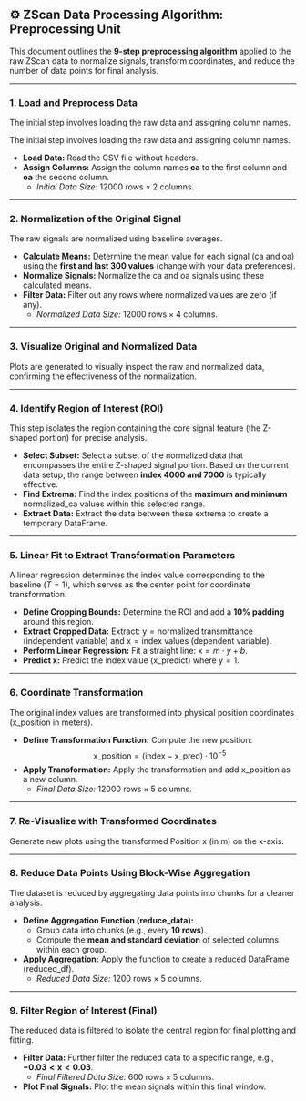 ## ⚙️ ZScan Data Processing Algorithm: Preprocessing Unit

This document outlines the **9-step preprocessing algorithm** applied to the raw ZScan data to normalize signals, transform coordinates, and reduce the number of data points for final analysis.

---

### **1. Load and Preprocess Data**

The initial step involves loading the raw data and assigning column names.

The initial step involves loading the raw data and assigning column names.

* **Load Data:** Read the CSV file without headers.
* **Assign Columns:** Assign the column names **ca** to the first column and **oa** the second column.
    * *Initial Data Size:* $12000~\text{rows} \times 2~\text{columns}$.

---

### **2. Normalization of the Original Signal**

The raw signals are normalized using baseline averages.

* **Calculate Means:** Determine the mean value for each signal ($\text{ca}$ and $\text{oa}$) using the **first and last 300 values** (change with your data preferences).
* **Normalize Signals:** Normalize the $\text{ca}$ and $\text{oa}$ signals using these calculated means.
* **Filter Data:** Filter out any rows where normalized values are zero (if any).
    * *Normalized Data Size:* $12000~\text{rows} \times 4~\text{columns}$.

---

### **3. Visualize Original and Normalized Data**

Plots are generated to visually inspect the raw and normalized data, confirming the effectiveness of the normalization.

---

### **4. Identify Region of Interest (ROI)**

This step isolates the region containing the core signal feature (the Z-shaped portion) for precise analysis.

* **Select Subset:** Select a subset of the normalized data that encompasses the entire Z-shaped signal portion. Based on the current data setup, the range between **index 4000 and 7000** is typically effective.
* **Find Extrema:** Find the index positions of the **maximum and minimum** $\text{normalized\_ca}$ values within this selected range.
* **Extract Data:** Extract the data between these extrema to create a temporary DataFrame.
---

### **5. Linear Fit to Extract Transformation Parameters**

A linear regression determines the index value corresponding to the baseline ($T=1$), which serves as the center point for coordinate transformation.

* **Define Cropping Bounds:** Determine the ROI and add a **10% padding** around this region.
* **Extract Cropped Data:** Extract: $\text{y} = \text{normalized transmittance}$ (independent variable) and $\text{x} = \text{index values}$ (dependent variable).
* **Perform Linear Regression:** Fit a straight line: $\text{x} = m \cdot y + b$.
* **Predict x:** Predict the index value ($\text{x\_predict}$) where $\text{y} = 1$.

---

### **6. Coordinate Transformation**

The original index values are transformed into physical position coordinates ($\text{x\_position}$ in meters).

* **Define Transformation Function:** Compute the new position:
    $$\text{x\_position} = (\text{index} - \text{x\_pred}) \cdot 10^{-5}$$
* **Apply Transformation:** Apply the transformation and add $\text{x\_position}$ as a new column.
    * *Final Data Size:* $12000~\text{rows} \times 5~\text{columns}$.

---

### **7. Re-Visualize with Transformed Coordinates**

Generate new plots using the transformed $\text{Position x (in m)}$ on the x-axis.

---

### **8. Reduce Data Points Using Block-Wise Aggregation**

The dataset is reduced by aggregating data points into chunks for a cleaner analysis.

* **Define Aggregation Function ($\text{reduce\_data}$):**
    * Group data into chunks (e.g., every **10 rows**).
    * Compute the **mean and standard deviation** of selected columns within each group.
* **Apply Aggregation:** Apply the function to create a reduced DataFrame ($\text{reduced\_df}$).
    * *Reduced Data Size:* $1200~\text{rows} \times 5~\text{columns}$.

---

### **9. Filter Region of Interest (Final)**

The reduced data is filtered to isolate the central region for final plotting and fitting.

* **Filter Data:** Further filter the reduced data to a specific range, e.g., **$-0.03 < \text{x} < 0.03$**.
    * *Final Filtered Data Size:* $600~\text{rows} \times 5~\text{columns}$.
* **Plot Final Signals:** Plot the mean signals within this final window.
